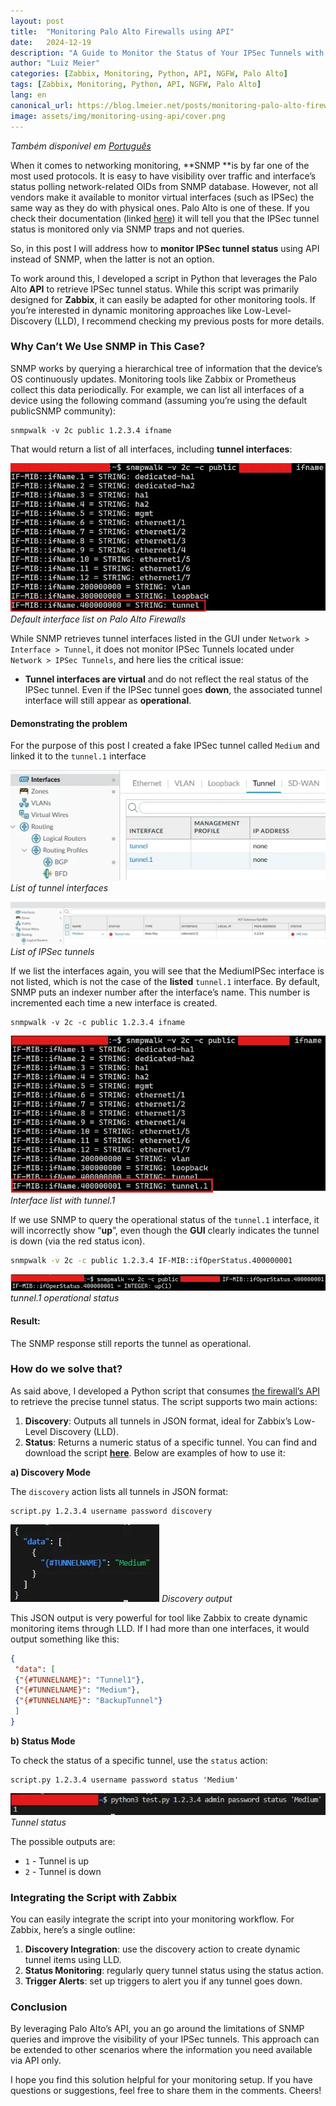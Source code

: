 ```yaml
---
layout:	post
title:	"Monitoring Palo Alto Firewalls using API"
date:	2024-12-19
description: "A Guide to Monitor the Status of Your IPSec Tunnels with Python and API integration."
author: "Luiz Meier"
categories: [Zabbix, Monitoring, Python, API, NGFW, Palo Alto]
tags: [Zabbix, Monitoring, Python, API, NGFW, Palo Alto]
lang: en
canonical_url: https://blog.lmeier.net/posts/monitoring-palo-alto-firewalls-using-api/
image: assets/img/monitoring-using-api/cover.png
---
```


*Também disponível em* [*Português*](https://blog.lmeier.net/posts/usando-api-para-monitorar-ipsec-da-palo-alto/)

When it comes to networking monitoring, **SNMP **is by far one of the most used protocols. It is easy to have visibility over traffic and interface’s status polling network-related OIDs from SNMP database. However, not all vendors make it available to monitor virtual interfaces (such as IPSec) the same way as they do with physical ones. Palo Alto is one of these. If you check their documentation (linked [here](https://knowledgebase.paloaltonetworks.com/KCSArticleDetail?id=kA10g000000ClgECAS)) it will tell you that the IPSec tunnel status is monitored only via SNMP traps and not queries.

So, in this post I will address how to **monitor IPSec tunnel status** using API instead of SNMP, when the latter is not an option.

To work around this, I developed a script in Python that leverages the Palo Alto **API** to retrieve IPSec tunnel status. While this script was primarily designed for **Zabbix**, it can easily be adapted for other monitoring tools. If you’re interested in dynamic monitoring approaches like Low-Level-Discovery (LLD), I recommend checking my previous posts for more details.

### Why Can’t We Use SNMP in This Case?

SNMP works by querying a hierarchical tree of information that the device’s OS continuously updates. Monitoring tools like Zabbix or Prometheus collect this data periodically. For example, we can list all interfaces of a device using the following command (assuming you’re using the default publicSNMP community):

```shell
snmpwalk -v 2c public 1.2.3.4 ifname
```

That would return a list of all interfaces, including **tunnel interfaces**:

![Default interface list on Palo Alto Firewalls](assets/img/monitoring-using-api/default-interface-list.png)
*Default interface list on Palo Alto Firewalls*

While SNMP retrieves tunnel interfaces listed in the GUI under `Network > Interface > Tunnel`, it does not monitor IPSec Tunnels located under `Network > IPSec Tunnels`, and here lies the critical issue:

* **Tunnel interfaces are virtual** and do not reflect the real status of the IPSec tunnel. Even if the IPSec tunnel goes **down**, the associated tunnel interface will still appear as **operational**.


#### Demonstrating the problem

For the purpose of this post I created a fake IPSec tunnel called `Medium` and linked it to the `tunnel.1` interface

![List of tunnel interfaces](assets/img/monitoring-using-api/list-tunnel-interfaces.png)
*List of tunnel interfaces*

![List of IPSec tunnels](assets/img/monitoring-using-api/list-ipsec-tunnels.png)
*List of IPSec tunnels*

If we list the interfaces again, you will see that the MediumIPSec interface is not listed, which is not the case of the **listed** `tunnel.1` interface. By default, SNMP puts an indexer number after the interface’s name. This number is incremented each time a new interface is created.

```shell
snmpwalk -v 2c -c public 1.2.3.4 ifname
```

![Interface list with tunnel.1](assets/img/monitoring-using-api/interface-list-with-tunnel-1.png)
*Interface list with tunnel.1*

If we use SNMP to query the operational status of the `tunnel.1` interface, it will incorrectly show “**up**”, even though the **GUI** clearly indicates the tunnel is down (via the red status icon).

```bash
snmpwalk -v 2c -c public 1.2.3.4 IF-MIB::ifOperStatus.400000001
```

![tunnel.1 operational status](assets/img/monitoring-using-api/tunnel-1-operation-status.png)
*tunnel.1 operational status*

#### Result:

The SNMP response still reports the tunnel as operational.

### How do we solve that?

As said above, I developed a Python script that consumes [the firewall’s API](https://docs.paloaltonetworks.com/pan-os/11-1/pan-os-panorama-api) to retrieve the precise tunnel status. The script supports two main actions:

1. **Discovery**: Outputs all tunnels in JSON format, ideal for Zabbix’s Low-Level Discovery (LLD).
2. **Status**: Returns a numeric status of a specific tunnel.
You can find and download the script [**here**](https://github.com/LuizMeier/Zabbix/blob/master/Palo%20Alto/IPSec_EN.py). Below are examples of how to use it:

**a) Discovery Mode**

The ``discovery`` action lists all tunnels in JSON format:

```shell
script.py 1.2.3.4 username password discovery
```

![Discovery output](assets/img/monitoring-using-api/discovery-output.png)
*Discovery output*

This JSON output is very powerful for tool like Zabbix to create dynamic monitoring items through LLD. If I had more than one interfaces, it would output something like this:

```json
{  
 "data": [  
 {"{#TUNNELNAME}": "Tunnel1"},  
 {"{#TUNNELNAME}": "Medium"},  
 {"{#TUNNELNAME}": "BackupTunnel"}  
 ]  
}
```

**b) Status Mode**

To check the status of a specific tunnel, use the `status` action:

```shell
script.py 1.2.3.4 username password status 'Medium'
```

![Tunnel status](assets/img/monitoring-using-api/tunnel-status.png)
*Tunnel status*

The possible outputs are:

* `1` - Tunnel is up
* `2` - Tunnel is down

### Integrating the Script with Zabbix

You can easily integrate the script into your monitoring workflow. For Zabbix, here’s a single outline:

1. **Discovery Integration**: use the discovery action to create dynamic tunnel items using LLD.
2. **Status Monitoring**: regularly query tunnel status using the status action.
3. **Trigger Alerts**: set up triggers to alert you if any tunnel goes down.

### Conclusion

By leveraging Palo Alto’s API, you an go around the limitations of SNMP queries and improve the visibility of your IPSec tunnels. This approach can be extended to other scenarios where the information you need available via API only.

I hope you find this solution helpful for your monitoring setup. If you have questions or suggestions, feel free to share them in the comments. Cheers!